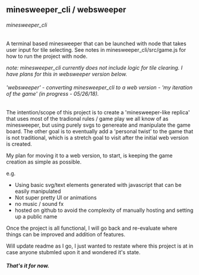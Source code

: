 ## minesweeper_cli / websweeper

###### minesweeper_cli
A terminal based minesweeper that can be launched with node that takes user input for tile selecting. See notes in minesweeper_cli/src/game.js for how to run the project with node.

*note: minesweeper_cli currently does not include logic for tile clearing. I have plans for this in websweeper version below.*

###### 'websweeper' - converting minesweeper_cli to a web version - 'my iteration of the game' (in progress - 05/26/18).
The intention/scope of this project is to create a 'minesweeper-like replica' that uses most of the tradional rules / game play we all know of as minesweeper, but using purely svgs to genereate and manipulate the game board. The other goal is to eventually add a 'personal twist' to the game that is not traditional, which is a stretch goal to visit after the initial web version is created.

My plan for moving it to a web version, to start, is keeping the game creation as simple as possible.

e.g.

- Using basic svg/text elements generated with javascript that can be easily manipulated
- Not super pretty UI or animations
- no music / sound fx
- hosted on github to avoid the complexity of manually hosting and setting up a public name

Once the project is all functional, I will go back and re-evaluate where things can be improved and addition of features.

Will update readme as I go, I just wanted to restate where this project is at in case anyone stubmled upon it and wondered it's state.

##### That's it for now.
